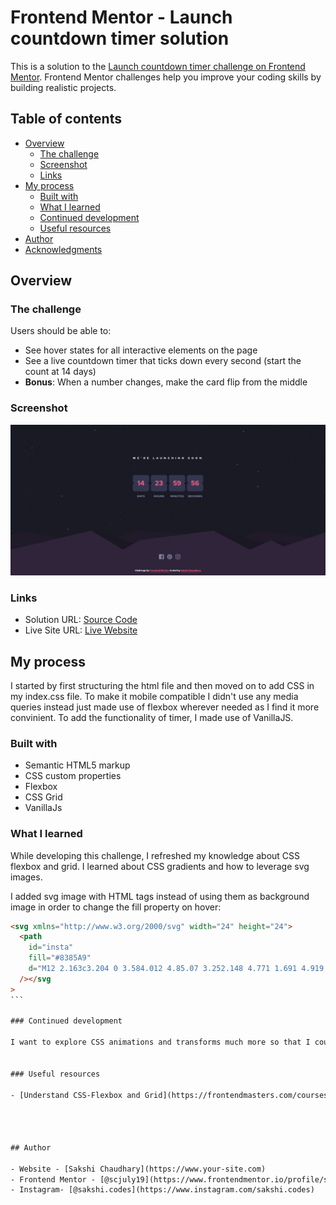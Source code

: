 # Frontend Mentor - Launch countdown timer solution

This is a solution to the [Launch countdown timer challenge on Frontend Mentor](https://www.frontendmentor.io/challenges/launch-countdown-timer-N0XkGfyz-). Frontend Mentor challenges help you improve your coding skills by building realistic projects.

## Table of contents

- [Overview](#overview)
  - [The challenge](#the-challenge)
  - [Screenshot](#screenshot)
  - [Links](#links)
- [My process](#my-process)
  - [Built with](#built-with)
  - [What I learned](#what-i-learned)
  - [Continued development](#continued-development)
  - [Useful resources](#useful-resources)
- [Author](#author)
- [Acknowledgments](#acknowledgments)

## Overview

### The challenge

Users should be able to:

- See hover states for all interactive elements on the page
- See a live countdown timer that ticks down every second (start the count at 14 days)
- **Bonus**: When a number changes, make the card flip from the middle

### Screenshot

![](./screenshot.png)

### Links

- Solution URL: [Source Code](https://your-solution-url.com)
- Live Site URL: [Live Website](https://your-live-site-url.com)

## My process

I started by first structuring the html file and then moved on to add CSS in my index.css file.
To make it mobile compatible I didn't use any media queries instead just made use of flexbox wherever needed as I find it more convinient. To add the functionality of timer, I made use of VanillaJS.

### Built with

- Semantic HTML5 markup
- CSS custom properties
- Flexbox
- CSS Grid
- VanillaJs

### What I learned

While developing this challenge, I refreshed my knowledge about CSS flexbox and grid. I learned about CSS gradients and how to leverage svg images.

I added svg image with HTML tags instead of using them as background image in order to change the fill property on hover:

````html
<svg xmlns="http://www.w3.org/2000/svg" width="24" height="24">
  <path
    id="insta"
    fill="#8385A9"
    d="M12 2.163c3.204 0 3.584.012 4.85.07 3.252.148 4.771 1.691 4.919 4.919.058 1.265.069 1.645.069 4.849 0 3.205-.012 3.584-.069 4.849-.149 3.225-1.664 4.771-4.919 4.919-1.266.058-1.644.07-4.85.07-3.204 0-3.584-.012-4.849-.07-3.26-.149-4.771-1.699-4.919-4.92-.058-1.265-.07-1.644-.07-4.849 0-3.204.013-3.583.07-4.849.149-3.227 1.664-4.771 4.919-4.919 1.266-.057 1.645-.069 4.849-.069zM12 0C8.741 0 8.333.014 7.053.072 2.695.272.273 2.69.073 7.052.014 8.333 0 8.741 0 12c0 3.259.014 3.668.072 4.948.2 4.358 2.618 6.78 6.98 6.98C8.333 23.986 8.741 24 12 24c3.259 0 3.668-.014 4.948-.072 4.354-.2 6.782-2.618 6.979-6.98.059-1.28.073-1.689.073-4.948 0-3.259-.014-3.667-.072-4.947-.196-4.354-2.617-6.78-6.979-6.98C15.668.014 15.259 0 12 0zm0 5.838a6.162 6.162 0 100 12.324 6.162 6.162 0 000-12.324zM12 16a4 4 0 110-8 4 4 0 010 8zm6.406-11.845a1.44 1.44 0 100 2.881 1.44 1.44 0 000-2.881z"
  /></svg
>
```  

### Continued development

I want to explore CSS animations and transforms much more so that I could compelete the bonus challenge of flipping the card when the value changes. 


### Useful resources

- [Understand CSS-Flexbox and Grid](https://frontendmasters.com/courses/css-grids-flexbox/) - This helped me for understanding Grids and flexbox in a better and now they makes a lot more sense to me. I really liked this platform and will use it to learn some more concepts.




## Author

- Website - [Sakshi Chaudhary](https://www.your-site.com)
- Frontend Mentor - [@scjuly19](https://www.frontendmentor.io/profile/scjuly19)
- Instagram- [@sakshi.codes](https://www.instagram.com/sakshi.codes)


